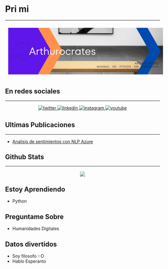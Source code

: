 # Pri mi
----

<div align="center">
  <img style="margin: 10px" src="gitbanderolo.png" alt="Arthurocrates"/>
</div>

## En redes sociales
----

<div align="center">
<a href="https://twitter.com/arthurocrates" target="_blank">
<img src=https://img.shields.io/badge/twitter-%2300acee.svg?&style=for-the-badge&logo=twitter&logoColor=white alt=twitter style="margin-bottom: 5px;" />
</a>
<a href="https://linkedin.com/in/arthurocrates" target="_blank">
<img src=https://img.shields.io/badge/linkedin-%231E77B5.svg?&style=for-the-badge&logo=linkedin&logoColor=white alt=linkedin style="margin-bottom: 5px;" />
</a>
<a href="https://instagram.com/arthurocrates" target="_blank">
<img src=https://img.shields.io/badge/instagram-%23000000.svg?&style=for-the-badge&logo=instagram&logoColor=white alt=instagram style="margin-bottom: 5px;" />
</a>
<a href="https://www.youtube.com/channel/UC7lTnN1KRloMDchUlkoJCAA" target="_blank">
<img src=https://img.shields.io/badge/youtube-%23EE4831.svg?&style=for-the-badge&logo=youtube&logoColor=white alt=youtube style="margin-bottom: 5px;" />
</a>  
</div>


## Ultimas Publicaciones
----
<!-- BLOG-POST-LIST:START -->
- [Analisis de sentimientos con NLP Azure](https://diogeneshoy.com/humanidades-digitales/analisis-de-sentimientos-con-nlp-azure/)
<!-- BLOG-POST-LIST:END -->

## Github Stats
----
<div align="center"><img src="https://github-readme-stats.vercel.app/api?username=arthurocrates&show_icons=true&count_private=true&theme=tokyonight" align="center" /></div>

## Estoy Aprendiendo

- Python

## Preguntame Sobre

- Humanidades Digitales

## Datos divertidos

- Soy filosofo :-D
- Hablo Esperanto



